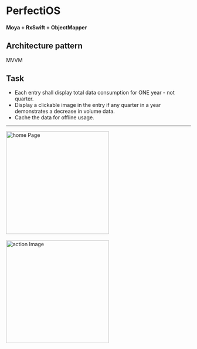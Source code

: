 # PerfectiOS


#### Moya + RxSwift + ObjectMapper 

## Architecture pattern

MVVM

## Task

* Each entry shall display total data consumption for ONE year - not quarter.
* Display a clickable image in the entry if any quarter in a year demonstrates a decrease in volume data.
* Cache the data for offline usage.

---

<img alt="home Page" src="https://github.com/liushengnnan/PerfectiOS/blob/master/Image/Home.png?raw=true" width="280">&nbsp;

<img alt="action Image" src="https://github.com/liushengnnan/PerfectiOS/blob/master/Image/actionImage.png?raw=true" width="280">&nbsp;

